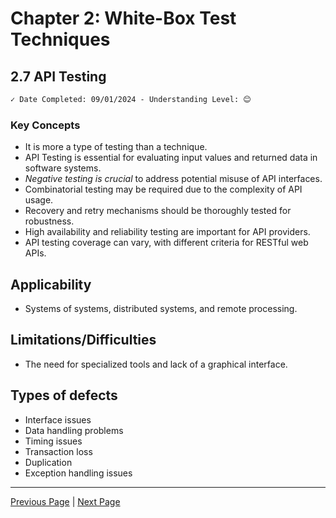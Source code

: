 # Chapter 2: White-Box Test Techniques

## 2.7 API Testing

```markdown
✓ Date Completed: 09/01/2024 - Understanding Level: 😊
```

### Key Concepts

- It is more a type of testing than a technique.
- API Testing is essential for evaluating input values and returned data in software systems.
- _Negative testing is crucial_ to address potential misuse of API interfaces.
- Combinatorial testing may be required due to the complexity of API usage.
- Recovery and retry mechanisms should be thoroughly tested for robustness.
- High availability and reliability testing are important for API providers.
- API testing coverage can vary, with different criteria for RESTful web APIs.

## Applicability

- Systems of systems, distributed systems, and remote processing.

## Limitations/Difficulties

- The need for specialized tools and lack of a graphical interface.

## Types of defects

- Interface issues
- Data handling problems
- Timing issues
- Transaction loss
- Duplication
- Exception handling issues

---

[Previous Page](2.6-basis-path-testing.md) | [Next Page](2.8-selecting-a-white-box-test-technique.md)
